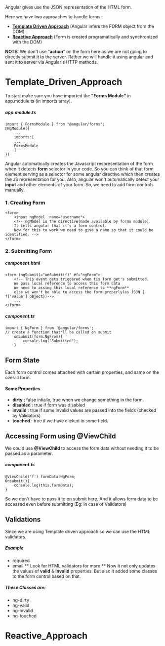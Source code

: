 Angular gives use the JSON representation of the HTML form.

Here we have two approaches to handle forms:
- **[Template Driven Approach](#Template_Driven_Approach)** (Angular infers the FORM object from the DOM)
- **[Reactive Approach](#Reactive_Approach)** (Form is created programatically and synchronized with the DOM)

**NOTE:** We don't use "**action**" on the form here as we are not going to directly submit it to the server.
Rather we will handle it using angular and sent it to server via Angular's HTTP methods.

# Template_Driven_Approach
To start make sure you have imported the **"Forms Module"** in app.module.ts (in imports array).
##### app.module.ts
```
import { FormsModule } from "@angular/forms";
@NgModule({
    ...
    imports:[
    ... ,
    FormsModule
    ]
})
```
Angular automatically creates the Javascript respresentation of the form when it detects **form** selector in your code.
So you can think of that form element serving as a selector for some angular directive which then creates the JS representation for you. Also, angular won't automatically detect your **input** and other elements of your form.
So, we need to add form controls manually.

### 1. Creating Form
```
<form>
    <input ngModel  name="username">
    <!-- ngModel is the directive(made available by forms module).
    It tells angular that it's a form control.
    Now for this to work we need to give a name so that it could be identified. -->
</form>
```

### 2. Submitting Form
##### component.html
```
<form (ngSubmit)="onSubmit(f)" #f="ngForm">
    <!-- This event gets triggered when tis form get's submitted.
    We pass local reference to access this form data 
    We need to assing this local reference to **ngForm** ,
    else we won't be able to access the form properly(as JSON { f['value'] object})-->
    ...
</form>
```
##### component.ts
```
import { NgForm } from '@angular/forms';
// create a function that'll be called on submit
    onSubmit(form:NgFrom){
        console.log("Submitted");
    }
```

## Form State
Each form control comes attached with certain properties, and same on the overall form.
#### Some Properties
- **dirty** :  false intially, true when we change something in the form.
- **disabled** : true if form was disabled
- **invalid** : true if some invalid values are passed into the fields (checked by Validators)
- **touched** : true if we have clicked in some field.

## Accessing Form using @ViewChild
We could use **@ViewChild** to access the form data without needing it to be passed as a parameter.
##### component.ts
```
@ViewChild('f') formData:NgForm;
Onsubmit(){
    console.log(this.formData);
}
```
So we don't have to pass it to on submit here.
And it allows form data to be accessed even before submitting (Eg: in case of Validators)


## Validations
Since we are using Template driven approach so we can use the HTML validators.
##### Example
- required
- email
** Look for HTML validators for more **
Now it not only updates the values of **valid** & **invalid** properties.
But also it added some classes to the form control based on that.
##### These Classes are:
- ng-dirty
- ng-valid
- ng-invalid
- ng-touched



# Reactive_Approach
